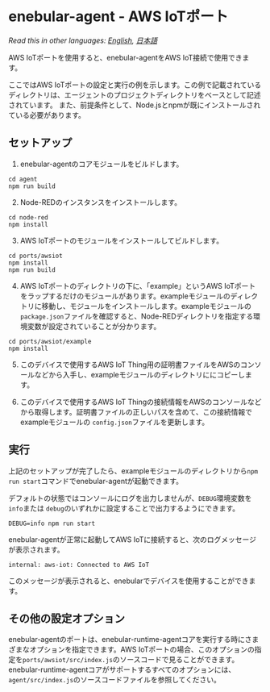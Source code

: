 
# enebular-agent - AWS IoTポート

*Read this in other languages: [English](README.md), [日本語](README.ja.md)*

AWS IoTポートを使用すると、enebular-agentをAWS IoT接続で使用できます。

ここではAWS IoTポートの設定と実行の例を示します。この例で記載されているディレクトリは、エージェントのプロジェクトディレクトリをベースとして記述されています。 また、前提条件として、Node.jsとnpmが既にインストールされている必要があります。

## セットアップ

1. enebular-agentのコアモジュールをビルドします。

```
cd agent
npm run build
```

2. Node-REDのインスタンスをインストールします。

```
cd node-red
npm install
```

3. AWS IoTポートのモジュールをインストールしてビルドします。

```
cd ports/awsiot
npm install
npm run build
```

4. AWS IoTポートのディレクトリの下に、「example」というAWS IoTポートをラップするだけのモジュールがあります。exampleモジュールのディレクトリに移動し、モジュールをインストールします。exampleモジュールの `package.json`ファイルを確認すると、Node-REDディレクトリを指定する環境変数が設定されていることが分かります。

```
cd ports/awsiot/example
npm install
```

5. このデバイスで使用するAWS IoT Thing用の証明書ファイルをAWSのコンソールなどから入手し、exampleモジュールのディレクトリににコピーします。

6. このデバイスで使用するAWS IoT Thingの接続情報をAWSのコンソールなどから取得します。証明書ファイルの正しいパスを含めて、この接続情報でexampleモジュールの `config.json`ファイルを更新します。

## 実行

上記のセットアップが完了したら、exampleモジュールのディレクトリから`npm run start`コマンドでenebular-agentが起動できます。

デフォルトの状態ではコンソールにログを出力しませんが、`DEBUG`環境変数を` info`または `debug`のいずれかに設定することで出力するようにできます。

```
DEBUG=info npm run start
```

enebular-agentが正常に起動してAWS IoTに接続すると、次のログメッセージが表示されます。

```
internal: aws-iot: Connected to AWS IoT
```

このメッセージが表示されると、enebularでデバイスを使用することができます。

## その他の設定オプション

enebular-agentのポートは、enebular-runtime-agentコアを実行する時にさまざまなオプションを指定できます。AWS IoTポートの場合、このオプションの指定を`ports/awsiot/src/index.js`のソースコードで見ることができます。enebular-runtime-agentコアがサポートするすべてのオプションには、`agent/src/index.js`のソースコードファイルを参照してください。
